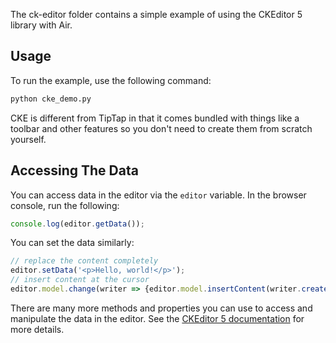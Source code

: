 The ck-editor folder contains a simple example of using the CKEditor 5 library with Air.

## Usage

To run the example, use the following command:

```bash
python cke_demo.py
```

CKE is different from TipTap in that it comes bundled with things like a toolbar and other features so you don't need to create them from scratch yourself.

## Accessing The Data

You can access data in the editor via the `editor` variable.  In the browser console, run the following:

```javascript
console.log(editor.getData());
```

You can set the data similarly: 

```javascript
// replace the content completely
editor.setData('<p>Hello, world!</p>');
// insert content at the cursor
editor.model.change(writer => {editor.model.insertContent(writer.createText('This is in the middle!'))})
```

There are many more methods and properties you can use to access and manipulate the data in the editor.  See the [CKEditor 5 documentation](https://ckeditor.com/docs/ckeditor5/latest/api/index.html) for more details.